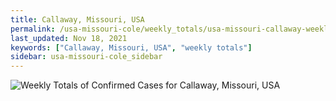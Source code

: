 ```yaml
---
title: Callaway, Missouri, USA
permalink: /usa-missouri-cole/weekly_totals/usa-missouri-callaway-weekly_totals.html
last_updated: Nov 18, 2021
keywords: ["Callaway, Missouri, USA", "weekly totals"]
sidebar: usa-missouri-cole_sidebar
---
```


![Weekly Totals of Confirmed Cases for Callaway, Missouri, USA](/covid_tracker/images/graphs/usa-missouri-callaway-weekly_totals_graph.png)
